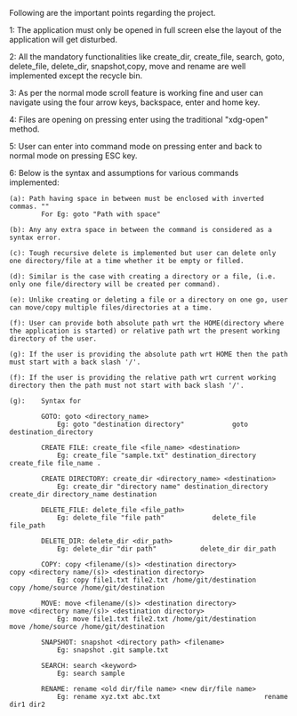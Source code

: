 Following are the important points regarding the project.

1: The application must only be opened in full screen else the layout of the application will get disturbed.

2: All the mandatory functionalities like create_dir, create_file, search, goto, delete_file, delete_dir, snapshot,copy, move and rename are well implemented except the recycle bin.

3: As per the normal mode scroll feature is working fine and user can navigate using the four arrow keys, backspace, enter and home key.

4: Files are opening on pressing enter using the traditional "xdg-open" method.

5: User can enter into command mode on pressing enter and back to normal mode on pressing ESC key.

6: Below is the syntax and assumptions for various commands implemented:
    
    (a): Path having space in between must be enclosed with inverted commas. ""
            For Eg: goto "Path with space"
    
    (b): Any any extra space in between the command is considered as a syntax error.
    
    (c): Tough recursive delete is implemented but user can delete only one directory/file at a time whether it be empty or filled.
    
    (d): Similar is the case with creating a directory or a file, (i.e. only one file/directory will be created per command).
    
    (e): Unlike creating or deleting a file or a directory on one go, user can move/copy multiple files/directories at a time.
    
    (f): User can provide both absolute path wrt the HOME(directory where the application is started) or relative path wrt the present working directory of the user. 
    
    (g): If the user is providing the absolute path wrt HOME then the path must start with a back slash '/'.
    
    (f): If the user is providing the relative path wrt current working directory then the path must not start with back slash '/'.
    
    (g):    Syntax for
    
            GOTO: goto <directory_name>
                Eg: goto "destination directory"            goto destination_directory
            
            CREATE FILE: create_file <file_name> <destination>
                Eg: create_file "sample.txt" destination_directory           create_file file_name .
                
            CREATE DIRECTORY: create_dir <directory_name> <destination>
                Eg: create_dir "directory name" destination_directory           create_dir directory_name destination
            
            DELETE_FILE: delete_file <file_path>
                Eg: delete_file "file path"            delete_file file_path
            
            DELETE_DIR: delete_dir <dir_path>
                Eg: delete_dir "dir path"           delete_dir dir_path
                
            COPY: copy <filename/(s)> <destination directory>               copy <directory name/(s)> <destination directory>
                Eg: copy file1.txt file2.txt /home/git/destination              copy /home/source /home/git/destination
            
            MOVE: move <filename/(s)> <destination directory>               move <directory name/(s)> <destination directory>
                Eg: move file1.txt file2.txt /home/git/destination              move /home/source /home/git/destination
                
            SNAPSHOT: snapshot <directory path> <filename>
                Eg: snapshot .git sample.txt
                
            SEARCH: search <keyword>
                Eg: search sample
                
            RENAME: rename <old dir/file name> <new dir/file name>
                Eg: rename xyz.txt abc.txt                          rename dir1 dir2
                
                
                
                
                
                
                
                
                
                
                
                
                
                
                
                
                
                
